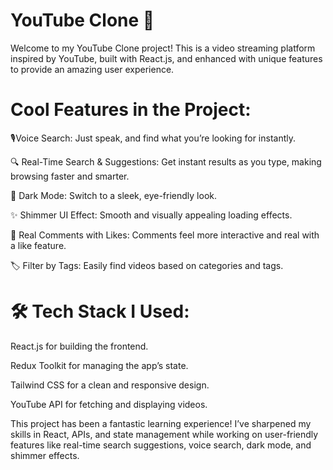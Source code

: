 #  YouTube Clone 🎥
Welcome to my YouTube Clone project! This is a video streaming platform inspired by YouTube, built with React.js, and enhanced with unique features to provide an amazing user experience.
# Cool Features in the Project:
 🎙️Voice Search: Just speak, and find what you’re looking for instantly.
 
 🔍 Real-Time Search & Suggestions: Get instant results as you type, making browsing faster and smarter.
 
 🌙 Dark Mode: Switch to a sleek, eye-friendly look.
 
 ✨ Shimmer UI Effect: Smooth and visually appealing loading effects.
 
💬 Real Comments with Likes: Comments feel more interactive and real with a like feature.

 🏷️ Filter by Tags: Easily find videos based on categories and tags.
 
# 🛠️ Tech Stack I Used:
 React.js for building the frontend.
 
 Redux Toolkit for managing the app’s state.
 
 Tailwind CSS for a clean and responsive design.
 
YouTube API for fetching and displaying videos.

This project has been a fantastic learning experience! I’ve sharpened my skills in React, APIs, and state management while working on user-friendly features like real-time search suggestions, voice search, dark mode, and shimmer effects.
